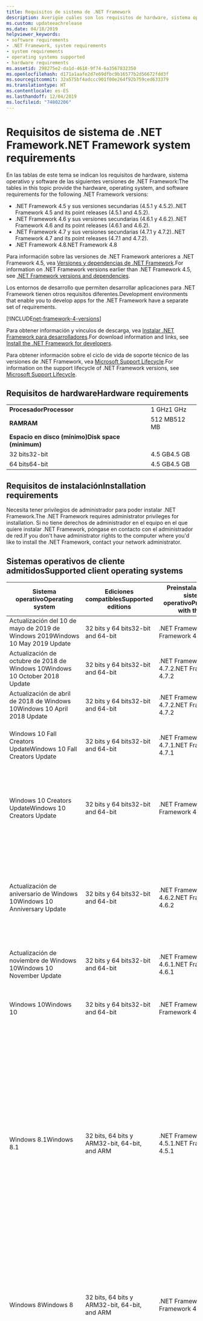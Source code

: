 ```yaml
---
title: Requisitos de sistema de .NET Framework
description: Averigüe cuáles son los requisitos de hardware, sistema operativo y software para instalar .NET Framework 4.5 y versiones posteriores.
ms.custom: updateeachrelease
ms.date: 04/18/2019
helpviewer_keywords:
- software requirements
- .NET Framework, system requirements
- system requirements
- operating systems supported
- hardware requirements
ms.assetid: 298275e2-da1d-4618-9f74-6a3567832350
ms.openlocfilehash: d171a1aafe2d7e69dfbc9b16577b2d56672fdd3f
ms.sourcegitcommit: 32a575bf4adccc901f00e264f92b759ced633379
ms.translationtype: HT
ms.contentlocale: es-ES
ms.lasthandoff: 12/04/2019
ms.locfileid: "74802206"
---
```

# <a name="net-framework-system-requirements"></a><span data-ttu-id="76e13-103">Requisitos de sistema de .NET Framework</span><span class="sxs-lookup"><span data-stu-id="76e13-103">.NET Framework system requirements</span></span>

<span data-ttu-id="76e13-104">En las tablas de este tema se indican los requisitos de hardware, sistema operativo y software de las siguientes versiones de .NET Framework:</span><span class="sxs-lookup"><span data-stu-id="76e13-104">The tables in this topic provide the hardware, operating system, and software requirements for the following .NET Framework versions:</span></span>

- <span data-ttu-id="76e13-105">.NET Framework 4.5 y sus versiones secundarias (4.5.1 y 4.5.2).</span><span class="sxs-lookup"><span data-stu-id="76e13-105">.NET Framework 4.5 and its point releases (4.5.1 and 4.5.2).</span></span>
- <span data-ttu-id="76e13-106">.NET Framework 4.6 y sus versiones secundarias (4.6.1 y 4.6.2).</span><span class="sxs-lookup"><span data-stu-id="76e13-106">.NET Framework 4.6 and its point releases (4.6.1 and 4.6.2).</span></span>
- <span data-ttu-id="76e13-107">.NET Framework 4.7 y sus versiones secundarias (4.7.1 y 4.7.2).</span><span class="sxs-lookup"><span data-stu-id="76e13-107">.NET Framework 4.7 and its point releases (4.7.1 and 4.7.2).</span></span>
- <span data-ttu-id="76e13-108">.NET Framework 4.8</span><span class="sxs-lookup"><span data-stu-id="76e13-108">.NET Framework 4.8</span></span>

<span data-ttu-id="76e13-109">Para información sobre las versiones de .NET Framework anteriores a .NET Framework 4.5, vea [Versiones y dependencias de .NET Framework](../migration-guide/versions-and-dependencies.md).</span><span class="sxs-lookup"><span data-stu-id="76e13-109">For information on .NET Framework versions earlier than .NET Framework 4.5, see [.NET Framework versions and dependencies](../migration-guide/versions-and-dependencies.md).</span></span>

<span data-ttu-id="76e13-110">Los entornos de desarrollo que permiten desarrollar aplicaciones para .NET Framework tienen otros requisitos diferentes.</span><span class="sxs-lookup"><span data-stu-id="76e13-110">Development environments that enable you to develop apps for the .NET Framework have a separate set of requirements.</span></span>

[!INCLUDE[net-framework-4-versions](../../../includes/net-framework-4x-versions.md)]

<span data-ttu-id="76e13-111">Para obtener información y vínculos de descarga, vea [Instalar .NET Framework para desarrolladores](../install/guide-for-developers.md).</span><span class="sxs-lookup"><span data-stu-id="76e13-111">For download information and links, see [Install the .NET Framework for developers](../install/guide-for-developers.md).</span></span>

<span data-ttu-id="76e13-112">Para obtener información sobre el ciclo de vida de soporte técnico de las versiones de .NET Framework, vea [Microsoft Support Lifecycle](https://support.microsoft.com/lifecycle/search?sort=PN&alpha=Microsoft%20.NET%20Framework&Filter=FilterNO).</span><span class="sxs-lookup"><span data-stu-id="76e13-112">For information on the support lifecycle of .NET Framework versions, see [Microsoft Support Lifecycle](https://support.microsoft.com/lifecycle/search?sort=PN&alpha=Microsoft%20.NET%20Framework&Filter=FilterNO).</span></span>

## <a name="hardware-requirements"></a><span data-ttu-id="76e13-113">Requisitos de hardware</span><span class="sxs-lookup"><span data-stu-id="76e13-113">Hardware requirements</span></span>

|                          |        |
| ------------------------ | ------ |
| <span data-ttu-id="76e13-114">**Procesador**</span><span class="sxs-lookup"><span data-stu-id="76e13-114">**Processor**</span></span>            | <span data-ttu-id="76e13-115">1 GHz</span><span class="sxs-lookup"><span data-stu-id="76e13-115">1 GHz</span></span>  |
| <span data-ttu-id="76e13-116">**RAM**</span><span class="sxs-lookup"><span data-stu-id="76e13-116">**RAM**</span></span>                  | <span data-ttu-id="76e13-117">512 MB</span><span class="sxs-lookup"><span data-stu-id="76e13-117">512 MB</span></span> |
| <span data-ttu-id="76e13-118">**Espacio en disco (mínimo)**</span><span class="sxs-lookup"><span data-stu-id="76e13-118">**Disk space (minimum)**</span></span> |        |
| <span data-ttu-id="76e13-119">32 bits</span><span class="sxs-lookup"><span data-stu-id="76e13-119">32-bit</span></span>                   | <span data-ttu-id="76e13-120">4.5 GB</span><span class="sxs-lookup"><span data-stu-id="76e13-120">4.5 GB</span></span> |
| <span data-ttu-id="76e13-121">64 bits</span><span class="sxs-lookup"><span data-stu-id="76e13-121">64-bit</span></span>                   | <span data-ttu-id="76e13-122">4.5 GB</span><span class="sxs-lookup"><span data-stu-id="76e13-122">4.5 GB</span></span> |

## <a name="installation-requirements"></a><span data-ttu-id="76e13-123">Requisitos de instalación</span><span class="sxs-lookup"><span data-stu-id="76e13-123">Installation requirements</span></span>

<span data-ttu-id="76e13-124">Necesita tener privilegios de administrador para poder instalar .NET Framework.</span><span class="sxs-lookup"><span data-stu-id="76e13-124">The .NET Framework requires administrator privileges for installation.</span></span> <span data-ttu-id="76e13-125">Si no tiene derechos de administrador en el equipo en el que quiere instalar .NET Framework, póngase en contacto con el administrador de red.</span><span class="sxs-lookup"><span data-stu-id="76e13-125">If you don't have administrator rights to the computer where you'd like to install the .NET Framework, contact your network administrator.</span></span>

## <a name="supported-client-operating-systems"></a><span data-ttu-id="76e13-126">Sistemas operativos de cliente admitidos</span><span class="sxs-lookup"><span data-stu-id="76e13-126">Supported client operating systems</span></span>

| <span data-ttu-id="76e13-127">Sistema operativo</span><span class="sxs-lookup"><span data-stu-id="76e13-127">Operating system</span></span> | <span data-ttu-id="76e13-128">Ediciones compatibles</span><span class="sxs-lookup"><span data-stu-id="76e13-128">Supported editions</span></span> | <span data-ttu-id="76e13-129">Preinstalado con el sistema operativo</span><span class="sxs-lookup"><span data-stu-id="76e13-129">Preinstalled with the OS</span></span> | <span data-ttu-id="76e13-130">Instalable por separado</span><span class="sxs-lookup"><span data-stu-id="76e13-130">Installable separately</span></span> |
| ---------------- | ------------------ | ------------------------ | ---------------------- |
| <span data-ttu-id="76e13-131">Actualización del 10 de mayo de 2019 de Windows 2019</span><span class="sxs-lookup"><span data-stu-id="76e13-131">Windows 10 May 2019 Update</span></span> | <span data-ttu-id="76e13-132">32 bits y 64 bits</span><span class="sxs-lookup"><span data-stu-id="76e13-132">32-bit and 64-bit</span></span> | <span data-ttu-id="76e13-133">.NET Framework 4.8</span><span class="sxs-lookup"><span data-stu-id="76e13-133">.NET Framework 4.8</span></span> | -- |
| <span data-ttu-id="76e13-134">Actualización de octubre de 2018 de Windows 10</span><span class="sxs-lookup"><span data-stu-id="76e13-134">Windows 10 October 2018 Update</span></span> | <span data-ttu-id="76e13-135">32 bits y 64 bits</span><span class="sxs-lookup"><span data-stu-id="76e13-135">32-bit and 64-bit</span></span> | <span data-ttu-id="76e13-136">.NET Framework 4.7.2</span><span class="sxs-lookup"><span data-stu-id="76e13-136">.NET Framework 4.7.2</span></span> | <span data-ttu-id="76e13-137">.NET Framework 4.8</span><span class="sxs-lookup"><span data-stu-id="76e13-137">.NET Framework 4.8</span></span> |
| <span data-ttu-id="76e13-138">Actualización de abril de 2018 de Windows 10</span><span class="sxs-lookup"><span data-stu-id="76e13-138">Windows 10 April 2018 Update</span></span> | <span data-ttu-id="76e13-139">32 bits y 64 bits</span><span class="sxs-lookup"><span data-stu-id="76e13-139">32-bit and 64-bit</span></span> | <span data-ttu-id="76e13-140">.NET Framework 4.7.2</span><span class="sxs-lookup"><span data-stu-id="76e13-140">.NET Framework 4.7.2</span></span> |<span data-ttu-id="76e13-141">.NET Framework 4.8</span><span class="sxs-lookup"><span data-stu-id="76e13-141">.NET Framework 4.8</span></span>|
| <span data-ttu-id="76e13-142">Windows 10 Fall Creators Update</span><span class="sxs-lookup"><span data-stu-id="76e13-142">Windows 10 Fall Creators Update</span></span> | <span data-ttu-id="76e13-143">32 bits y 64 bits</span><span class="sxs-lookup"><span data-stu-id="76e13-143">32-bit and 64-bit</span></span> | <span data-ttu-id="76e13-144">.NET Framework 4.7.1</span><span class="sxs-lookup"><span data-stu-id="76e13-144">.NET Framework 4.7.1</span></span> | <span data-ttu-id="76e13-145">.NET Framework 4.7.2</span><span class="sxs-lookup"><span data-stu-id="76e13-145">.NET Framework 4.7.2</span></span><br/><br/><span data-ttu-id="76e13-146">.NET Framework 4.8</span><span class="sxs-lookup"><span data-stu-id="76e13-146">.NET Framework 4.8</span></span> |
| <span data-ttu-id="76e13-147">Windows 10 Creators Update</span><span class="sxs-lookup"><span data-stu-id="76e13-147">Windows 10 Creators Update</span></span> | <span data-ttu-id="76e13-148">32 bits y 64 bits</span><span class="sxs-lookup"><span data-stu-id="76e13-148">32-bit and 64-bit</span></span> | <span data-ttu-id="76e13-149">.NET Framework 4.7</span><span class="sxs-lookup"><span data-stu-id="76e13-149">.NET Framework 4.7</span></span> | <span data-ttu-id="76e13-150">.NET Framework 4.7.1</span><span class="sxs-lookup"><span data-stu-id="76e13-150">.NET Framework 4.7.1</span></span><br/><br/><span data-ttu-id="76e13-151">.NET Framework 4.7.2</span><span class="sxs-lookup"><span data-stu-id="76e13-151">.NET Framework 4.7.2</span></span><br/><br/><span data-ttu-id="76e13-152">.NET Framework 4.8</span><span class="sxs-lookup"><span data-stu-id="76e13-152">.NET Framework 4.8</span></span> |
| <span data-ttu-id="76e13-153">Actualización de aniversario de Windows 10</span><span class="sxs-lookup"><span data-stu-id="76e13-153">Windows 10 Anniversary Update</span></span> | <span data-ttu-id="76e13-154">32 bits y 64 bits</span><span class="sxs-lookup"><span data-stu-id="76e13-154">32-bit and 64-bit</span></span> | <span data-ttu-id="76e13-155">.NET Framework 4.6.2</span><span class="sxs-lookup"><span data-stu-id="76e13-155">.NET Framework 4.6.2</span></span> |<span data-ttu-id="76e13-156">.NET Framework 4.7</span><span class="sxs-lookup"><span data-stu-id="76e13-156">.NET Framework 4.7</span></span><br/><br/><span data-ttu-id="76e13-157">.NET Framework 4.7.1</span><span class="sxs-lookup"><span data-stu-id="76e13-157">.NET Framework 4.7.1</span></span><br/><br/><span data-ttu-id="76e13-158">.NET Framework 4.7.2</span><span class="sxs-lookup"><span data-stu-id="76e13-158">.NET Framework 4.7.2</span></span><br/><br/><span data-ttu-id="76e13-159">.NET Framework 4.8</span><span class="sxs-lookup"><span data-stu-id="76e13-159">.NET Framework 4.8</span></span>  |
| <span data-ttu-id="76e13-160">Actualización de noviembre de Windows 10</span><span class="sxs-lookup"><span data-stu-id="76e13-160">Windows 10 November Update</span></span> | <span data-ttu-id="76e13-161">32 bits y 64 bits</span><span class="sxs-lookup"><span data-stu-id="76e13-161">32-bit and 64-bit</span></span> | <span data-ttu-id="76e13-162">.NET Framework 4.6.1</span><span class="sxs-lookup"><span data-stu-id="76e13-162">.NET Framework 4.6.1</span></span> | <span data-ttu-id="76e13-163">.NET Framework 4.6.2</span><span class="sxs-lookup"><span data-stu-id="76e13-163">.NET Framework 4.6.2</span></span> |
| <span data-ttu-id="76e13-164">Windows 10</span><span class="sxs-lookup"><span data-stu-id="76e13-164">Windows 10</span></span> | <span data-ttu-id="76e13-165">32 bits y 64 bits</span><span class="sxs-lookup"><span data-stu-id="76e13-165">32-bit and 64-bit</span></span> | <span data-ttu-id="76e13-166">.NET Framework 4.6</span><span class="sxs-lookup"><span data-stu-id="76e13-166">.NET Framework 4.6</span></span> | <span data-ttu-id="76e13-167">.NET Framework 4.6.1</span><span class="sxs-lookup"><span data-stu-id="76e13-167">.NET Framework 4.6.1</span></span> <br/><br/> <span data-ttu-id="76e13-168">.NET Framework 4.6.2</span><span class="sxs-lookup"><span data-stu-id="76e13-168">.NET Framework 4.6.2</span></span> |
| <span data-ttu-id="76e13-169">Windows 8.1</span><span class="sxs-lookup"><span data-stu-id="76e13-169">Windows 8.1</span></span> | <span data-ttu-id="76e13-170">32 bits, 64 bits y ARM</span><span class="sxs-lookup"><span data-stu-id="76e13-170">32-bit, 64-bit, and ARM</span></span> | <span data-ttu-id="76e13-171">.NET Framework 4.5.1</span><span class="sxs-lookup"><span data-stu-id="76e13-171">.NET Framework 4.5.1</span></span> | <span data-ttu-id="76e13-172">.NET Framework 4.5.2</span><span class="sxs-lookup"><span data-stu-id="76e13-172">.NET Framework 4.5.2</span></span><br /><br /> <span data-ttu-id="76e13-173">.NET Framework 4.6</span><span class="sxs-lookup"><span data-stu-id="76e13-173">.NET Framework 4.6</span></span><br /><br /> <span data-ttu-id="76e13-174">.NET Framework 4.6.1</span><span class="sxs-lookup"><span data-stu-id="76e13-174">.NET Framework 4.6.1</span></span><br /><br /> <span data-ttu-id="76e13-175">.NET Framework 4.6.2</span><span class="sxs-lookup"><span data-stu-id="76e13-175">.NET Framework 4.6.2</span></span><br /><br /><span data-ttu-id="76e13-176">.NET Framework 4.7</span><span class="sxs-lookup"><span data-stu-id="76e13-176">.NET Framework 4.7</span></span><br/><br/><span data-ttu-id="76e13-177">.NET Framework 4.7.1</span><span class="sxs-lookup"><span data-stu-id="76e13-177">.NET Framework 4.7.1</span></span><br/><br/><span data-ttu-id="76e13-178">.NET Framework 4.7.2</span><span class="sxs-lookup"><span data-stu-id="76e13-178">.NET Framework 4.7.2</span></span><br/><br/><span data-ttu-id="76e13-179">.NET Framework 4.8</span><span class="sxs-lookup"><span data-stu-id="76e13-179">.NET Framework 4.8</span></span> |
| <span data-ttu-id="76e13-180">Windows 8</span><span class="sxs-lookup"><span data-stu-id="76e13-180">Windows 8</span></span> | <span data-ttu-id="76e13-181">32 bits, 64 bits y ARM</span><span class="sxs-lookup"><span data-stu-id="76e13-181">32-bit, 64-bit, and ARM</span></span> | <span data-ttu-id="76e13-182">.NET Framework 4.5</span><span class="sxs-lookup"><span data-stu-id="76e13-182">.NET Framework 4.5</span></span> | <span data-ttu-id="76e13-183">.NET Framework 4.5.1</span><span class="sxs-lookup"><span data-stu-id="76e13-183">.NET Framework 4.5.1</span></span><br /><br /><span data-ttu-id="76e13-184">.NET Framework 4.5.2</span><span class="sxs-lookup"><span data-stu-id="76e13-184">.NET Framework 4.5.2</span></span><br /><br /> <span data-ttu-id="76e13-185">.NET Framework 4.6</span><span class="sxs-lookup"><span data-stu-id="76e13-185">.NET Framework 4.6</span></span><br /><br /> <span data-ttu-id="76e13-186">.NET Framework 4.6.1</span><span class="sxs-lookup"><span data-stu-id="76e13-186">.NET Framework 4.6.1</span></span> |
| <span data-ttu-id="76e13-187">Windows 7 SP1</span><span class="sxs-lookup"><span data-stu-id="76e13-187">Windows 7 SP1</span></span>|<span data-ttu-id="76e13-188">32 bits y 64 bits</span><span class="sxs-lookup"><span data-stu-id="76e13-188">32-bit and 64-bit</span></span> | -- | <span data-ttu-id="76e13-189">.NET Framework 4</span><span class="sxs-lookup"><span data-stu-id="76e13-189">.NET Framework 4</span></span><br /><br /> <span data-ttu-id="76e13-190">.NET Framework 4.5</span><span class="sxs-lookup"><span data-stu-id="76e13-190">.NET Framework 4.5</span></span><br /><br /> <span data-ttu-id="76e13-191">.NET Framework 4.5.1</span><span class="sxs-lookup"><span data-stu-id="76e13-191">.NET Framework 4.5.1</span></span><br /><br /> <span data-ttu-id="76e13-192">.NET Framework 4.5.2</span><span class="sxs-lookup"><span data-stu-id="76e13-192">.NET Framework 4.5.2</span></span><br /><br /> <span data-ttu-id="76e13-193">.NET Framework 4.6</span><span class="sxs-lookup"><span data-stu-id="76e13-193">.NET Framework 4.6</span></span><br /><br /> <span data-ttu-id="76e13-194">.NET Framework 4.6.1</span><span class="sxs-lookup"><span data-stu-id="76e13-194">.NET Framework 4.6.1</span></span><br /><br /> <span data-ttu-id="76e13-195">.NET Framework 4.6.2</span><span class="sxs-lookup"><span data-stu-id="76e13-195">.NET Framework 4.6.2</span></span><br /><br /><span data-ttu-id="76e13-196">.NET Framework 4.7</span><span class="sxs-lookup"><span data-stu-id="76e13-196">.NET Framework 4.7</span></span><br/><br/><span data-ttu-id="76e13-197">.NET Framework 4.7.1</span><span class="sxs-lookup"><span data-stu-id="76e13-197">.NET Framework 4.7.1</span></span><br/><br/><span data-ttu-id="76e13-198">.NET Framework 4.7.2</span><span class="sxs-lookup"><span data-stu-id="76e13-198">.NET Framework 4.7.2</span></span><br/><br/><span data-ttu-id="76e13-199">.NET Framework 4.8</span><span class="sxs-lookup"><span data-stu-id="76e13-199">.NET Framework 4.8</span></span> |
| <span data-ttu-id="76e13-200">Windows Vista SP2</span><span class="sxs-lookup"><span data-stu-id="76e13-200">Windows Vista SP2</span></span>|<span data-ttu-id="76e13-201">32 bits y 64 bits</span><span class="sxs-lookup"><span data-stu-id="76e13-201">32-bit and 64-bit</span></span> | -- | <span data-ttu-id="76e13-202">.NET Framework 4</span><span class="sxs-lookup"><span data-stu-id="76e13-202">.NET Framework 4</span></span><br /><br /> <span data-ttu-id="76e13-203">.NET Framework 4.5</span><span class="sxs-lookup"><span data-stu-id="76e13-203">.NET Framework 4.5</span></span><br /><br /> <span data-ttu-id="76e13-204">.NET Framework 4.5.1</span><span class="sxs-lookup"><span data-stu-id="76e13-204">.NET Framework 4.5.1</span></span><br /><br /> <span data-ttu-id="76e13-205">.NET Framework 4.5.2</span><span class="sxs-lookup"><span data-stu-id="76e13-205">.NET Framework 4.5.2</span></span><br /><br /> <span data-ttu-id="76e13-206">.NET Framework 4.6</span><span class="sxs-lookup"><span data-stu-id="76e13-206">.NET Framework 4.6</span></span> |
| <span data-ttu-id="76e13-207">Windows XP</span><span class="sxs-lookup"><span data-stu-id="76e13-207">Windows XP</span></span> |<span data-ttu-id="76e13-208">32 bits y 64 bits</span><span class="sxs-lookup"><span data-stu-id="76e13-208">32-bit and 64-bit</span></span> | -- | <span data-ttu-id="76e13-209">.NET Framework 4</span><span class="sxs-lookup"><span data-stu-id="76e13-209">.NET Framework 4</span></span> |

 <span data-ttu-id="76e13-210">**Notas:**</span><span class="sxs-lookup"><span data-stu-id="76e13-210">**Notes:**</span></span>

- <span data-ttu-id="76e13-211">Para sistemas de Windows 7, tenga en cuenta que .NET Framework requiere Windows 7 SP1.</span><span class="sxs-lookup"><span data-stu-id="76e13-211">On Windows 7 systems, the .NET Framework requires Windows 7 SP1.</span></span> <span data-ttu-id="76e13-212">Si usa Windows 7 y aún no ha instalado Service Pack 1, debe hacerlo antes de instalar .NET Framework.</span><span class="sxs-lookup"><span data-stu-id="76e13-212">If you're on Windows 7 and haven't yet installed Service Pack 1, you need to do so before installing the .NET Framework.</span></span>

- <span data-ttu-id="76e13-213">.NET Framework 4.5 se admite en el Entorno de preinstalación de Windows (Windows PE).</span><span class="sxs-lookup"><span data-stu-id="76e13-213">.NET Framework 4.5 is supported on the Windows Preinstallation Environment (Windows PE).</span></span> <span data-ttu-id="76e13-214">No todas las características se admiten en Windows PE.</span><span class="sxs-lookup"><span data-stu-id="76e13-214">Not all features are supported on Windows PE.</span></span>

- <span data-ttu-id="76e13-215">.NET Framework 4 también es compatible con la plataforma IA64.</span><span class="sxs-lookup"><span data-stu-id="76e13-215">.NET Framework 4 also supports the IA64 platform.</span></span>

- <span data-ttu-id="76e13-216">Para todas las plataformas, se recomienda actualizar al último Service Pack de Windows e instalar las actualizaciones críticas disponibles de [Windows Update](https://support.microsoft.com/help/12373/windows-update-faq) para garantizar la máxima compatibilidad y seguridad.</span><span class="sxs-lookup"><span data-stu-id="76e13-216">For all platforms, we recommend that you upgrade to the latest Windows Service Pack and install critical updates available from [Windows Update](https://support.microsoft.com/help/12373/windows-update-faq) to ensure the best compatibility and security.</span></span>

- <span data-ttu-id="76e13-217">En sistemas operativos de 64 bits, .NET Framework admite WOW64 (procesamiento de 32 bits en un equipo de 64 bits) y el procesamiento nativo de 64 bits.</span><span class="sxs-lookup"><span data-stu-id="76e13-217">On 64-bit operating systems, the .NET Framework supports both WOW64 (32-bit processing on a 64-bit machine) and| native 64-bit processing.</span></span>

## <a name="supported-server-operating-systems"></a><span data-ttu-id="76e13-218">Sistemas operativos de servidor admitidos</span><span class="sxs-lookup"><span data-stu-id="76e13-218">Supported server operating systems</span></span>

| <span data-ttu-id="76e13-219">Sistema operativo</span><span class="sxs-lookup"><span data-stu-id="76e13-219">Operating system</span></span> | <span data-ttu-id="76e13-220">Ediciones compatibles</span><span class="sxs-lookup"><span data-stu-id="76e13-220">Supported editions</span></span> | <span data-ttu-id="76e13-221">Preinstalado con el sistema operativo</span><span class="sxs-lookup"><span data-stu-id="76e13-221">Preinstalled with the OS</span></span> | <span data-ttu-id="76e13-222">Instalable por separado</span><span class="sxs-lookup"><span data-stu-id="76e13-222">Installable separately</span></span> |
| ---------------- | ------------------ | ------------------------ | ---------------------- |
| <span data-ttu-id="76e13-223">Windows Server 2019</span><span class="sxs-lookup"><span data-stu-id="76e13-223">Windows Server 2019</span></span> | <span data-ttu-id="76e13-224">64 bits</span><span class="sxs-lookup"><span data-stu-id="76e13-224">64-bit</span></span> | <span data-ttu-id="76e13-225">.NET Framework 4.7.2</span><span class="sxs-lookup"><span data-stu-id="76e13-225">.NET Framework 4.7.2</span></span> | <span data-ttu-id="76e13-226">.NET Framework 4.8</span><span class="sxs-lookup"><span data-stu-id="76e13-226">.NET Framework 4.8</span></span> |
| <span data-ttu-id="76e13-227">Windows Server, versión 1809</span><span class="sxs-lookup"><span data-stu-id="76e13-227">Windows Server, version 1809</span></span> | <span data-ttu-id="76e13-228">64 bits</span><span class="sxs-lookup"><span data-stu-id="76e13-228">64-bit</span></span> | <span data-ttu-id="76e13-229">.NET Framework 4.7.2</span><span class="sxs-lookup"><span data-stu-id="76e13-229">.NET Framework 4.7.2</span></span> | <span data-ttu-id="76e13-230">.NET Framework 4.8</span><span class="sxs-lookup"><span data-stu-id="76e13-230">.NET Framework 4.8</span></span> |
| <span data-ttu-id="76e13-231">Windows Server, versión 1803</span><span class="sxs-lookup"><span data-stu-id="76e13-231">Windows Server, version 1803</span></span> | <span data-ttu-id="76e13-232">64 bits</span><span class="sxs-lookup"><span data-stu-id="76e13-232">64-bit</span></span> | <span data-ttu-id="76e13-233">.NET Framework 4.7.2</span><span class="sxs-lookup"><span data-stu-id="76e13-233">.NET Framework 4.7.2</span></span> | <span data-ttu-id="76e13-234">.NET Framework 4.8</span><span class="sxs-lookup"><span data-stu-id="76e13-234">.NET Framework 4.8</span></span> |
| <span data-ttu-id="76e13-235">Windows Server, versión 1709</span><span class="sxs-lookup"><span data-stu-id="76e13-235">Windows Server, version 1709</span></span> | <span data-ttu-id="76e13-236">64 bits</span><span class="sxs-lookup"><span data-stu-id="76e13-236">64-bit</span></span> | <span data-ttu-id="76e13-237">.NET Framework 4.7.1</span><span class="sxs-lookup"><span data-stu-id="76e13-237">.NET Framework 4.7.1</span></span> | <span data-ttu-id="76e13-238">.NET Framework 4.7.2</span><span class="sxs-lookup"><span data-stu-id="76e13-238">.NET Framework 4.7.2</span></span>|
| <span data-ttu-id="76e13-239">Windows Server 2016</span><span class="sxs-lookup"><span data-stu-id="76e13-239">Windows Server 2016</span></span> | <span data-ttu-id="76e13-240">64 bits</span><span class="sxs-lookup"><span data-stu-id="76e13-240">64-bit</span></span> | <span data-ttu-id="76e13-241">.NET Framework 4.6.2</span><span class="sxs-lookup"><span data-stu-id="76e13-241">.NET Framework 4.6.2</span></span> | <span data-ttu-id="76e13-242">.NET Framework 4.7</span><span class="sxs-lookup"><span data-stu-id="76e13-242">.NET Framework 4.7</span></span><br/><br/> <span data-ttu-id="76e13-243">.NET Framework 4.7.1</span><span class="sxs-lookup"><span data-stu-id="76e13-243">.NET Framework 4.7.1</span></span><br/><br/><span data-ttu-id="76e13-244">.NET Framework 4.7.2</span><span class="sxs-lookup"><span data-stu-id="76e13-244">.NET Framework 4.7.2</span></span><br/><br/><span data-ttu-id="76e13-245">.NET Framework 4.8</span><span class="sxs-lookup"><span data-stu-id="76e13-245">.NET Framework 4.8</span></span> |
| <span data-ttu-id="76e13-246">Windows Server 2012 R2</span><span class="sxs-lookup"><span data-stu-id="76e13-246">Windows Server 2012 R2</span></span> | <span data-ttu-id="76e13-247">64 bits</span><span class="sxs-lookup"><span data-stu-id="76e13-247">64-bit</span></span> | <span data-ttu-id="76e13-248">.NET Framework 4.5.1</span><span class="sxs-lookup"><span data-stu-id="76e13-248">.NET Framework 4.5.1</span></span> | <span data-ttu-id="76e13-249">.NET Framework 4.5.2</span><span class="sxs-lookup"><span data-stu-id="76e13-249">.NET Framework 4.5.2</span></span><br /><br /> <span data-ttu-id="76e13-250">.NET Framework 4.6</span><span class="sxs-lookup"><span data-stu-id="76e13-250">.NET Framework 4.6</span></span><br /><br /> <span data-ttu-id="76e13-251">.NET Framework 4.6.1</span><span class="sxs-lookup"><span data-stu-id="76e13-251">.NET Framework 4.6.1</span></span><br /><br /> <span data-ttu-id="76e13-252">.NET Framework 4.6.2</span><span class="sxs-lookup"><span data-stu-id="76e13-252">.NET Framework 4.6.2</span></span><br /><br /><span data-ttu-id="76e13-253">.NET Framework 4.7</span><span class="sxs-lookup"><span data-stu-id="76e13-253">.NET Framework 4.7</span></span><br/><br/> <span data-ttu-id="76e13-254">.NET Framework 4.7.1</span><span class="sxs-lookup"><span data-stu-id="76e13-254">.NET Framework 4.7.1</span></span><br/><br/><span data-ttu-id="76e13-255">.NET Framework 4.7.2</span><span class="sxs-lookup"><span data-stu-id="76e13-255">.NET Framework 4.7.2</span></span><br/><br/><span data-ttu-id="76e13-256">.NET Framework 4.8</span><span class="sxs-lookup"><span data-stu-id="76e13-256">.NET Framework 4.8</span></span> |
| <span data-ttu-id="76e13-257">Windows Server 2012 (edición de 64 bits)</span><span class="sxs-lookup"><span data-stu-id="76e13-257">Windows Server 2012 (64-bit edition)</span></span> | <span data-ttu-id="76e13-258">64 bits</span><span class="sxs-lookup"><span data-stu-id="76e13-258">64-bit</span></span>| <span data-ttu-id="76e13-259">.NET Framework 4.5</span><span class="sxs-lookup"><span data-stu-id="76e13-259">.NET Framework 4.5</span></span> | <span data-ttu-id="76e13-260">.NET Framework 4.5.1</span><span class="sxs-lookup"><span data-stu-id="76e13-260">.NET Framework 4.5.1</span></span><br /><br /> <span data-ttu-id="76e13-261">.NET Framework 4.5.2</span><span class="sxs-lookup"><span data-stu-id="76e13-261">.NET Framework 4.5.2</span></span><br /><br /> <span data-ttu-id="76e13-262">.NET Framework 4.6</span><span class="sxs-lookup"><span data-stu-id="76e13-262">.NET Framework 4.6</span></span><br /><br /> <span data-ttu-id="76e13-263">.NET Framework 4.6.1</span><span class="sxs-lookup"><span data-stu-id="76e13-263">.NET Framework 4.6.1</span></span><br /><br /> <span data-ttu-id="76e13-264">.NET Framework 4.6.2</span><span class="sxs-lookup"><span data-stu-id="76e13-264">.NET Framework 4.6.2</span></span><br /><br /><span data-ttu-id="76e13-265">.NET Framework 4.7</span><span class="sxs-lookup"><span data-stu-id="76e13-265">.NET Framework 4.7</span></span><br/><br/><span data-ttu-id="76e13-266">.NET Framework 4.7.1</span><span class="sxs-lookup"><span data-stu-id="76e13-266">.NET Framework 4.7.1</span></span><br/><br/><span data-ttu-id="76e13-267">.NET Framework 4.7.2</span><span class="sxs-lookup"><span data-stu-id="76e13-267">.NET Framework 4.7.2</span></span><br/><br/><span data-ttu-id="76e13-268">.NET Framework 4.8</span><span class="sxs-lookup"><span data-stu-id="76e13-268">.NET Framework 4.8</span></span> |
| <span data-ttu-id="76e13-269">Windows Server 2008 R2 SP1</span><span class="sxs-lookup"><span data-stu-id="76e13-269">Windows Server 2008 R2 SP1</span></span>|<span data-ttu-id="76e13-270">64 bits</span><span class="sxs-lookup"><span data-stu-id="76e13-270">64-bit</span></span> | -- | <span data-ttu-id="76e13-271">.NET Framework 4</span><span class="sxs-lookup"><span data-stu-id="76e13-271">.NET Framework 4</span></span><br /><br /> <span data-ttu-id="76e13-272">.NET Framework 4.5</span><span class="sxs-lookup"><span data-stu-id="76e13-272">.NET Framework 4.5</span></span><br /><br /> <span data-ttu-id="76e13-273">.NET Framework 4.5.1</span><span class="sxs-lookup"><span data-stu-id="76e13-273">.NET Framework 4.5.1</span></span><br /><br /> <span data-ttu-id="76e13-274">.NET Framework 4.5.2</span><span class="sxs-lookup"><span data-stu-id="76e13-274">.NET Framework 4.5.2</span></span><br /><br /> <span data-ttu-id="76e13-275">.NET Framework 4.6</span><span class="sxs-lookup"><span data-stu-id="76e13-275">.NET Framework 4.6</span></span><br /><br /> <span data-ttu-id="76e13-276">.NET Framework 4.6.1</span><span class="sxs-lookup"><span data-stu-id="76e13-276">.NET Framework 4.6.1</span></span><br /><br /> <span data-ttu-id="76e13-277">.NET Framework 4.6.2</span><span class="sxs-lookup"><span data-stu-id="76e13-277">.NET Framework 4.6.2</span></span><br /><br /><span data-ttu-id="76e13-278">.NET Framework 4.7</span><span class="sxs-lookup"><span data-stu-id="76e13-278">.NET Framework 4.7</span></span><br/><br/><span data-ttu-id="76e13-279">.NET Framework 4.7.1</span><span class="sxs-lookup"><span data-stu-id="76e13-279">.NET Framework 4.7.1</span></span><br/><br/><span data-ttu-id="76e13-280">.NET Framework 4.7.2</span><span class="sxs-lookup"><span data-stu-id="76e13-280">.NET Framework 4.7.2</span></span><br/><br/><span data-ttu-id="76e13-281">.NET Framework 4.8</span><span class="sxs-lookup"><span data-stu-id="76e13-281">.NET Framework 4.8</span></span> |
| <span data-ttu-id="76e13-282">Windows Server 2008 SP2</span><span class="sxs-lookup"><span data-stu-id="76e13-282">Windows Server 2008 SP2</span></span>|<span data-ttu-id="76e13-283">32 bits y 64 bits</span><span class="sxs-lookup"><span data-stu-id="76e13-283">32-bit and 64-bit</span></span> | -- | <span data-ttu-id="76e13-284">.NET Framework 4</span><span class="sxs-lookup"><span data-stu-id="76e13-284">.NET Framework 4</span></span><br /><br /> <span data-ttu-id="76e13-285">.NET Framework 4.5</span><span class="sxs-lookup"><span data-stu-id="76e13-285">.NET Framework 4.5</span></span><br /><br /> <span data-ttu-id="76e13-286">.NET Framework 4.5.1</span><span class="sxs-lookup"><span data-stu-id="76e13-286">.NET Framework 4.5.1</span></span><br /><br /> <span data-ttu-id="76e13-287">.NET Framework 4.5.2</span><span class="sxs-lookup"><span data-stu-id="76e13-287">.NET Framework 4.5.2</span></span><br /><br /> <span data-ttu-id="76e13-288">.NET Framework 4.6</span><span class="sxs-lookup"><span data-stu-id="76e13-288">.NET Framework 4.6</span></span> |

 <span data-ttu-id="76e13-289">**Notas:**</span><span class="sxs-lookup"><span data-stu-id="76e13-289">**Notes:**</span></span>

- [!INCLUDE[winserver8](../../../includes/winserver8-md.md)] <span data-ttu-id="76e13-290">incluye .NET Framework 4.5, por lo que no tendrá que instalarlo por separado.</span><span class="sxs-lookup"><span data-stu-id="76e13-290">includes .NET Framework 4.5, so you don't have to install it separately.</span></span> <span data-ttu-id="76e13-291">De forma similar, [!INCLUDE[winblue_server_2](../../../includes/winblue-server-2-md.md)] incluye .NET Framework 4.5.1.</span><span class="sxs-lookup"><span data-stu-id="76e13-291">Similarly, [!INCLUDE[winblue_server_2](../../../includes/winblue-server-2-md.md)] includes .NET Framework 4.5.1.</span></span>

- <span data-ttu-id="76e13-292">.NET Framework. tiene compatibilidad limitada con el rol Server Core con Windows Server 2008 R2 SP1 o versiones posteriores.</span><span class="sxs-lookup"><span data-stu-id="76e13-292">The .NET Framework has limited support for the Server Core Role with Windows Server 2008 R2 SP1 or later.</span></span> <span data-ttu-id="76e13-293">Vea [Server Core .NET Functionality](https://docs.microsoft.com/previous-versions//dd745015(v=vs.85)) (Funcionalidad de .NET en Server Core) para obtener una lista de las API no compatibles.</span><span class="sxs-lookup"><span data-stu-id="76e13-293">See [Server Core .NET Functionality](https://docs.microsoft.com/previous-versions//dd745015(v=vs.85)) for a list of unsupported APIs.</span></span>

- <span data-ttu-id="76e13-294">.NET Framework no se admite en Windows Server 2008 R2 for Itanium-Based Systems.</span><span class="sxs-lookup"><span data-stu-id="76e13-294">The .NET Framework isn't supported on Windows Server 2008 R2 for Itanium-Based Systems.</span></span>

- <span data-ttu-id="76e13-295">En Windows Server 2008 SP2, .NET Framework no se admite en el rol Server Core.</span><span class="sxs-lookup"><span data-stu-id="76e13-295">On Windows Server 2008 SP2, the .NET Framework is not supported in the Server Core Role.</span></span>

- <span data-ttu-id="76e13-296">Para todas las plataformas, se recomienda actualizar al último Service Pack de Windows y las actualizaciones críticas disponibles de [Windows Update](https://support.microsoft.com/help/12373/windows-update-faq) para garantizar la máxima compatibilidad y seguridad.</span><span class="sxs-lookup"><span data-stu-id="76e13-296">For all platforms, we recommend that you upgrade to the latest Windows Service Pack and critical updates available from [Windows Update](https://support.microsoft.com/help/12373/windows-update-faq) to ensure the best compatibility and security.</span></span> <span data-ttu-id="76e13-297">La instalación del último Service Pack de Windows puede ser necesaria en algunos sistemas operativos.</span><span class="sxs-lookup"><span data-stu-id="76e13-297">Installation of the latest Windows Service Pack may be required on some operating systems.</span></span>

- <span data-ttu-id="76e13-298">En sistemas operativos de 64 bits, .NET Framework admite WOW64 (procesamiento de 32 bits en un equipo de 64 bits) y el procesamiento nativo de 64 bits.</span><span class="sxs-lookup"><span data-stu-id="76e13-298">On 64-bit operating systems, the .NET Framework supports both WOW64 (32-bit processing on a 64-bit machine) and native 64-bit processing.</span></span>

## <a name="see-also"></a><span data-ttu-id="76e13-299">Vea también</span><span class="sxs-lookup"><span data-stu-id="76e13-299">See also</span></span>

- [<span data-ttu-id="76e13-300">Guía de instalación</span><span class="sxs-lookup"><span data-stu-id="76e13-300">Installation Guide</span></span>](../install/index.md)
- [<span data-ttu-id="76e13-301">Introducción</span><span class="sxs-lookup"><span data-stu-id="76e13-301">Getting Started</span></span>](index.md)
- [<span data-ttu-id="76e13-302">Solución de problemas en instalaciones y desinstalaciones bloqueadas de .NET Framework</span><span class="sxs-lookup"><span data-stu-id="76e13-302">Troubleshoot blocked .NET Framework installations and uninstallations</span></span>](../install/troubleshoot-blocked-installations-and-uninstallations.md)
